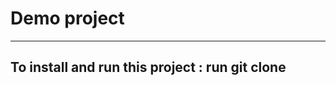 # Demo project 
------------------------------
To install and run this project :
run git clone
-------------------------------
